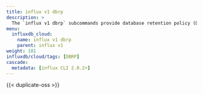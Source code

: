 ```yaml
---
title: influx v1 dbrp
description: >
  The `influx v1 dbrp` subcommands provide database retention policy (DBRP) mapping management for the InfluxDB 1.x compatibility API.
menu:
  influxdb_cloud:
    name: influx v1 dbrp
    parent: influx v1
weight: 101
influxdb/cloud/tags: [DBRP]
cascade:
  metadata: [influx CLI 2.0.2+]
---
```


{{< duplicate-oss >}}
